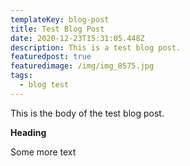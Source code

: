 ```yaml
---
templateKey: blog-post
title: Test Blog Post
date: 2020-12-23T15:31:05.448Z
description: This is a test blog post.
featuredpost: true
featuredimage: /img/img_8575.jpg
tags:
  - blog test
---
```

This is the body of the test blog post.

**Heading**

Some more text